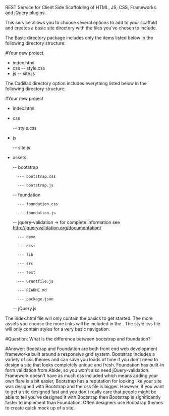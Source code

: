 REST Service for Client Side Scaffolding of HTML, JS, CSS, Frameworks and jQuery plugins.


This service allows you to choose several options to add to your scaffold 
and creates a basic site directory with the files you've chosen to include.


The Basic directory package includes only the items listed below
in the following directory structure:


#Your new project
  - index.html
  - css
    -- style.css
  - js
    -- site.js

The Cadillac directory option includes everything listed below 
in the following directory structure:

#Your new project

  - index.html
	
  - css
	
	  -- style.css
  - js
	
	  -- site.js
		
  - assets
	
	  -- bootstrap
		
		  --- bootstrap.css
			
		  --- bootstrap.js
			
	  -- foundation
		
		  --- foundation.css
			
		  --- foundation.js
			
	  -- jquery-validation -> for complete information see http://jqueryvalidation.org/documentation/
			
		  --- demo
			
		  --- dist
			
		  --- lib
			
		  --- src
			
		  --- test
			
		  --- Gruntfile.js
			
		  --- README.md
			
		  --- package.json
		
	  -- jQuery.js
		
		
The index.html file will only contain the basics to get started.
The more assets you choose the more links will be included in the <head>.
The style.css file will only contain styles for a very basic navigation.

#Question: 
What is the difference between bootstrap and foundation?

#Answer: 
Bootstrap and Foundation are both front end web development frameworks
built around a responsive grid system.  Bootstrap includes a variety of
css themes and can save you loads of time if you don't need to design a 
site that looks completely unique and fresh.  Foundation has built-in form
validation from Abide, so you won't also need jQuery-validation.
Framework doesn't have as much css included which means adding your own flare
is a bit easier, Bootstrap has a reputation for looking like your site was
designed with Bootstrap and the css file is bigger.  However, if you want 
to get a site designed fast and you don't really care that people might
be able to tell you've designed it with Bootstrap then Bootstrap is
significantly faster to implement than Foundation.  Often designers use
Bootstrap themes to create quick mock up of a site.


